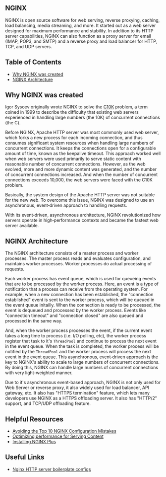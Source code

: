 ## NGINX

NGINX is open source software for web serving, reverse proxying, caching, load balancing, media streaming, and more.
It started out as a web server designed for maximum performance and stability.
In addition to its HTTP server capabilities, NGINX can also function as a proxy server for email (IMAP, POP3, and SMTP) and a reverse proxy and load balancer for HTTP, TCP, and UDP servers.

## Table of Contents

- [Why NGINX was created](#why-nginx-was-created)
- [NGINX Architecture](#nginx-architecture)

## Why NGINX was created

Igor Sysoev originally wrote NGINX to solve the [C10K](https://en.wikipedia.org/wiki/C10k_problem) problem, a term coined in 1999 to describe the difficulty that existing web servers experienced in handling large numbers (the 10K) of concurrent connections (the C).

Before NGINX, Apache HTTP server was most commonly used web server, which forks a new process for each incoming connection, and thus consumes significant system resources when handling large numbers of concurrent connections.
It keeps the connections open for a configurable amount of time, known as the keepalive timeout.
This approach worked well when web servers were used primarily to serve static content with reasonable number of concurrent connections.
However, as the web evolved, more and more dynamic content was generated, and the number of concurrent connections increased.
And when the number of concurrent connections exceeds 10,000, the web servers were faced with the C10K problem.

Basically, the system design of the Apache HTTP server was not suitable for the new web.
To overcome this issue, NGINX was designed to use an asynchronous, event‑driven approach to handling requests.

With its event‑driven, asynchronous architecture, NGINX revolutionized how servers operate in high‑performance contexts and became the fastest web server available.

## NGINX Architecture

The NGINX architecture consists of a master process and worker processes.
The master process reads and evaluates configuration, and maintains worker processes.
Worker processes do actual processing of requests.

Each worker process has event queue, which is used for queueing events that are to be processed by the worker process.
Here, an event is a type of notification that a process can receive from the operating system.
For example, when a new connection has been established, the "connection established" event is sent to the worker process, which will be queued in the event queue initailly.
When the connection is ready to be processed, the event is dequeued and processed by the worker process.
Events like "connection timeout" and "connection closed" are also queued and processed in the same way.

And, when the worker process processes the event, if the current event takes a long time to process (i.e. I/O polling, etc), the worker process register that task to it's `ThreadPool` and continue to process the next event in the event queue.
When the task is completed, the worker process will be notified by the `ThreadPool` and the worker process will process the next event in the event queue.
This asynchronous, event‑driven approach is the key to NGINX's ability to scale to large numbers of concurrent connections.
By doing this, NGINX can handle large numbers of concurrent connections with very light-weighted manner.

Due to it's asynchronous event-based approach, NGINX is not only used for Web Server or reverse proxy, it also widely used for load balancer, API gateway, etc.
It also has "HTTPS termination" feature, which lets many developers use NGINX as a HTTPS offloading server.
It also has "HTTP/2" support, and TCP/UDP offloading feature.

## Helpful Resources

- [Avoiding the Top 10 NGINX Configuration Mistakes](https://www.nginx.com/blog/avoiding-top-10-nginx-configuration-mistakes/)
- [Optimizing performance for Serving Content](https://docs.nginx.com/nginx/admin-guide/web-server/serving-static-content/#optimizing-performance-for-serving-content)
- [Installing NGINX Plus](https://docs.nginx.com/nginx/admin-guide/installing-nginx/installing-nginx-plus/)

## Useful Links

- [Nginx HTTP server boilerplate configs](https://github.com/h5bp/server-configs-nginx)
